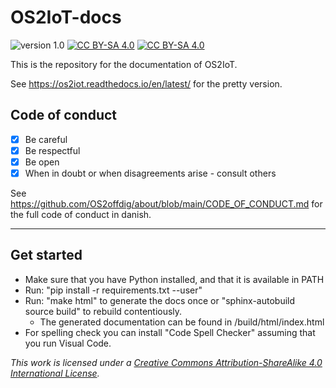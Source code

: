 # OS2IoT-docs

![version 1.0](https://img.shields.io/badge/version-1.0-red.svg) [![CC BY-SA 4.0][cc-by-sa-shield]][cc-by-sa] [![CC BY-SA 4.0][cc-by-sa-image]][cc-by-sa]

[cc-by-sa]: http://creativecommons.org/licenses/by-sa/4.0/
[cc-by-sa-image]: https://licensebuttons.net/l/by-sa/4.0/88x31.png
[cc-by-sa-shield]: https://img.shields.io/badge/License-CC%20BY--SA%204.0-lightgrey.svg

This is the repository for the documentation of OS2IoT.

See <https://os2iot.readthedocs.io/en/latest/> for the pretty version.

## Code of conduct

- [x] Be careful
- [x] Be respectful
- [x] Be open
- [x] When in doubt or when disagreements arise - consult others

See <https://github.com/OS2offdig/about/blob/main/CODE_OF_CONDUCT.md> for the full code of conduct in danish.

---

## Get started

- Make sure that you have Python installed, and that it is available in PATH
- Run: "pip install -r requirements.txt --user"
- Run: "make html" to generate the docs once or "sphinx-autobuild source build" to rebuild contentiously.
  - The generated documentation can be found in /build/html/index.html
- For spelling check you can install "Code Spell Checker" assuming that you run Visual Code.

_This work is licensed under a
[Creative Commons Attribution-ShareAlike 4.0 International License][cc-by-sa]._
